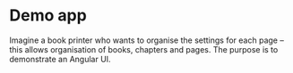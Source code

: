 Demo app
===========

Imagine a book printer who wants to organise the settings for each page – this allows organisation of books, chapters and pages. The purpose is to demonstrate an Angular UI.
